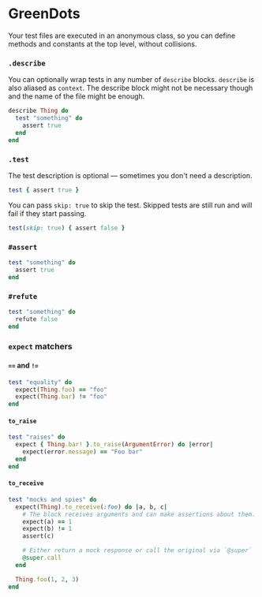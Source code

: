 # GreenDots

Your test files are executed in an anonymous class, so you can define methods and constants at the top level, without collisions.

### `.describe`
You can optionally wrap tests in any number of `describe` blocks. `describe` is also aliased as `context`. The describe block might not be necessary though and the name of the file might be enough.

```ruby
describe Thing do
  test "something" do
    assert true
  end
end
```

### `.test`
The test description is optional — sometimes you don't need a description.

```ruby
test { assert true }
```

You can pass `skip: true` to skip the test. Skipped tests are still run and will fail if they start passing.

```ruby
test(skip: true) { assert false }
```

### `#assert`

```ruby
test "something" do
  assert true
end
```

### `#refute`

```ruby
test "something" do
  refute false
end
```

### `expect` matchers

#### `==` and `!=`

```ruby
test "equality" do
  expect(Thing.foo) == "foo"
  expect(Thing.bar) != "foo"
end
```

#### `to_raise`

```ruby
test "raises" do
  expect { Thing.bar! }.to_raise(ArgumentError) do |error|
    expect(error.message) == "Foo bar"
  end
end
```

#### `to_receive`

```ruby
test "mocks and spies" do
  expect(Thing).to_receive(:foo) do |a, b, c|
    # The block receives arguments and can make assertions about them.
    expect(a) == 1
    expect(b) != 1
    assert(c)

    # Either return a mock response or call the original via `@super`
    @super.call
  end

  Thing.foo(1, 2, 3)
end
```
